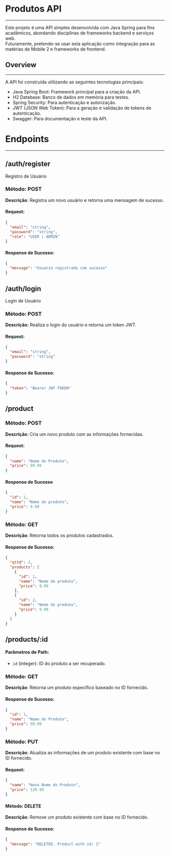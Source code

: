 # Produtos API

****
Este projeto é uma API simples desenvolvida com Java Spring para fins acadêmicos, abordando disciplinas de frameworks
backend e serviços web.  
Futuramente, pretende-se usar esta aplicação como integração para as matérias de Mobile 2 e frameworks de frontend.

## Overview

****
A API foi construída utilizando as seguintes tecnologias principais:

- Java Spring Boot: Framework principal para a criação da API.
- H2 Database: Banco de dados em memória para testes.
- Spring Security: Para autenticação e autorização.
- JWT (JSON Web Token): Para a geração e validação de tokens de autenticação.
- Swagger: Para documentação e teste da API.

# Endpoints

****

## /auth/register

Registro de Usuário

### Método: POST

**Descrição**: Registra um novo usuário e retorna uma mensagem de sucesso.

#### Request:

````Json
{
  "email": "string",
  "password": "string",
  "role": "USER | ADMIN"
}
````

#### Response de Sucesso:

````json
{
  "message": "Usuario registrado com sucesso"
}
````

## /auth/login

Login de Usuário

### Método: POST

**Descrição:** Realiza o login do usuário e retorna um token JWT.

#### Request:

````json
{
  "email": "string",
  "password": "string"
}
````

#### Response de Sucesso:

````json
{
  "token": "Bearer JWT-TOKEN"
}
````

## /product

### Método: POST

**Descrição**: Cria um novo produto com as informações fornecidas.

#### Request:

```json
{
  "name": "Nome do Produto",
  "price": 99.99
}
```

#### Response de Sucesso

````json
{
  "id": 1,
  "name": "Nome do produto",
  "price": 9.99
}
````

### Método: GET

**Descrição**: Retorna todos os produtos cadastrados.

#### Response de Sucesso:

```json
{
  "qttd": 2,
  "products": [
    {
      "id": 1,
      "name": "Nome do produto",
      "price": 9.99
    },
    {
      "id": 2,
      "name": "Nome do produto",
      "price": 9.99
    }
  ]
}
```

## /products/:id

#### Parâmetros de Path:

- `id` (integer): ID do produto a ser recuperado.

### Método: GET

**Descrição**: Retorna um produto específico baseado no ID fornecido.

#### Response de Sucesso:

```json
{
  "id": 1,
  "name": "Nome do Produto",
  "price": 99.99
}
```
### Método: PUT  
**Descrição**: Atualiza as informações de um produto existente com base no ID fornecido.

#### Request:
```json
{
  "name": "Novo Nome do Produto",
  "price": 129.99
}
````

#### Método: DELETE  
**Descrição**: Remove um produto existente com base no ID fornecido.

#### Response de Sucesso:
```json
{
  "message": "DELETED. Product with id: 1"
}
```



